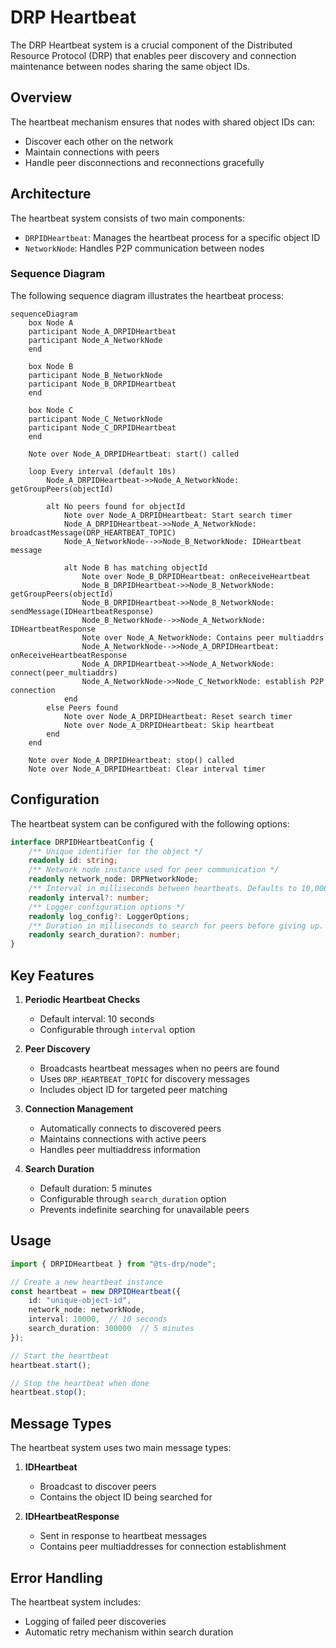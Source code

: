 # DRP Heartbeat

The DRP Heartbeat system is a crucial component of the Distributed Resource Protocol (DRP) that enables peer discovery and connection maintenance between nodes sharing the same object IDs.

## Overview

The heartbeat mechanism ensures that nodes with shared object IDs can:
- Discover each other on the network
- Maintain connections with peers
- Handle peer disconnections and reconnections gracefully

## Architecture

The heartbeat system consists of two main components:
- `DRPIDHeartbeat`: Manages the heartbeat process for a specific object ID
- `NetworkNode`: Handles P2P communication between nodes

### Sequence Diagram

The following sequence diagram illustrates the heartbeat process:

```mermaid
sequenceDiagram
    box Node A
    participant Node_A_DRPIDHeartbeat
    participant Node_A_NetworkNode
    end
    
    box Node B
    participant Node_B_NetworkNode
    participant Node_B_DRPIDHeartbeat
    end

    box Node C
    participant Node_C_NetworkNode
    participant Node_C_DRPIDHeartbeat
    end

    Note over Node_A_DRPIDHeartbeat: start() called
    
    loop Every interval (default 10s)
        Node_A_DRPIDHeartbeat->>Node_A_NetworkNode: getGroupPeers(objectId)
        
        alt No peers found for objectId
            Note over Node_A_DRPIDHeartbeat: Start search timer
            Node_A_DRPIDHeartbeat->>Node_A_NetworkNode: broadcastMessage(DRP_HEARTBEAT_TOPIC)
            Node_A_NetworkNode-->>Node_B_NetworkNode: IDHeartbeat message
            
            alt Node B has matching objectId
                Note over Node_B_DRPIDHeartbeat: onReceiveHeartbeat
                Node_B_DRPIDHeartbeat->>Node_B_NetworkNode: getGroupPeers(objectId)
                Node_B_DRPIDHeartbeat->>Node_B_NetworkNode: sendMessage(IDHeartbeatResponse)
                Node_B_NetworkNode-->>Node_A_NetworkNode: IDHeartbeatResponse
                Note over Node_A_NetworkNode: Contains peer multiaddrs
                Node_A_NetworkNode-->>Node_A_DRPIDHeartbeat: onReceiveHeartbeatResponse
                Node_A_DRPIDHeartbeat->>Node_A_NetworkNode: connect(peer_multiaddrs)
                Node_A_NetworkNode->>Node_C_NetworkNode: establish P2P connection
            end
        else Peers found
            Note over Node_A_DRPIDHeartbeat: Reset search timer
            Note over Node_A_DRPIDHeartbeat: Skip heartbeat
        end
    end
    
    Note over Node_A_DRPIDHeartbeat: stop() called
    Note over Node_A_DRPIDHeartbeat: Clear interval timer
```

## Configuration

The heartbeat system can be configured with the following options:

```typescript
interface DRPIDHeartbeatConfig {
    /** Unique identifier for the object */
    readonly id: string;
    /** Network node instance used for peer communication */
    readonly network_node: DRPNetworkNode;
    /** Interval in milliseconds between heartbeats. Defaults to 10,000ms */
    readonly interval?: number;
    /** Logger configuration options */
    readonly log_config?: LoggerOptions;
    /** Duration in milliseconds to search for peers before giving up. Defaults to 5 minutes */
    readonly search_duration?: number;
}
```

## Key Features

1. **Periodic Heartbeat Checks**
   - Default interval: 10 seconds
   - Configurable through `interval` option

2. **Peer Discovery**
   - Broadcasts heartbeat messages when no peers are found
   - Uses `DRP_HEARTBEAT_TOPIC` for discovery messages
   - Includes object ID for targeted peer matching

3. **Connection Management**
   - Automatically connects to discovered peers
   - Maintains connections with active peers
   - Handles peer multiaddress information

4. **Search Duration**
   - Default duration: 5 minutes
   - Configurable through `search_duration` option
   - Prevents indefinite searching for unavailable peers

## Usage

```typescript
import { DRPIDHeartbeat } from "@ts-drp/node";

// Create a new heartbeat instance
const heartbeat = new DRPIDHeartbeat({
    id: "unique-object-id",
    network_node: networkNode,
    interval: 10000,  // 10 seconds
    search_duration: 300000  // 5 minutes
});

// Start the heartbeat
heartbeat.start();

// Stop the heartbeat when done
heartbeat.stop();
```

## Message Types

The heartbeat system uses two main message types:

1. **IDHeartbeat**
   - Broadcast to discover peers
   - Contains the object ID being searched for

2. **IDHeartbeatResponse**
   - Sent in response to heartbeat messages
   - Contains peer multiaddresses for connection establishment

## Error Handling

The heartbeat system includes:
- Logging of failed peer discoveries
- Automatic retry mechanism within search duration

